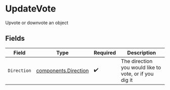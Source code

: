 # UpdateVote

Upvote or downvote an object


## Fields

| Field                                                        | Type                                                         | Required                                                     | Description                                                  |
| ------------------------------------------------------------ | ------------------------------------------------------------ | ------------------------------------------------------------ | ------------------------------------------------------------ |
| `Direction`                                                  | [components.Direction](../../models/components/direction.md) | :heavy_check_mark:                                           | The direction you would like to vote, or if you dig it       |